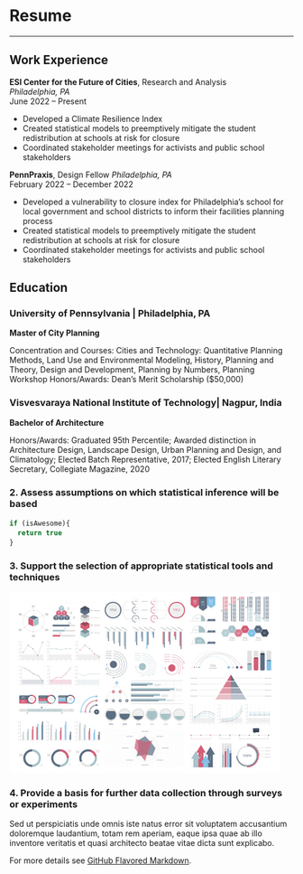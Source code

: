 # Resume

---

## Work Experience 

**ESI Center for the Future of Cities**, Research and Analysis  
_Philadelphia, PA_                                                                             
June 2022 – Present

- Developed a Climate Resilience Index
- Created statistical models to preemptively mitigate the student redistribution at schools at risk for closure 
- Coordinated stakeholder meetings for activists and public school stakeholders


**PennPraxis**, Design Fellow
_Philadelphia, PA_                                                                             
February 2022 – December 2022

- Developed a vulnerability to closure index for Philadelphia’s school for local government and school districts to inform their facilities planning process
- Created statistical models to preemptively mitigate the student redistribution at schools at risk for closure 
- Coordinated stakeholder meetings for activists and public school stakeholders


## Education

### University of Pennsylvania | Philadelphia, PA

**Master of City Planning**

Concentration and Courses: Cities and Technology: Quantitative Planning Methods, Land Use and Environmental Modeling, History, Planning and Theory, Design and Development, Planning by Numbers, Planning Workshop
Honors/Awards: Dean’s Merit Scholarship ($50,000) 

### Visvesvaraya National Institute of Technology| Nagpur, India

**Bachelor of Architecture** 

Honors/Awards: Graduated 95th Percentile; Awarded distinction in Architecture Design, Landscape Design, Urban Planning and Design, and Climatology; Elected Batch Representative, 2017; Elected English Literary Secretary, Collegiate Magazine, 2020



### 2. Assess assumptions on which statistical inference will be based

```javascript
if (isAwesome){
  return true
}
```

### 3. Support the selection of appropriate statistical tools and techniques

<img src="images/dummy_thumbnail.jpg?raw=true"/>

### 4. Provide a basis for further data collection through surveys or experiments

Sed ut perspiciatis unde omnis iste natus error sit voluptatem accusantium doloremque laudantium, totam rem aperiam, eaque ipsa quae ab illo inventore veritatis et quasi architecto beatae vitae dicta sunt explicabo. 

For more details see [GitHub Flavored Markdown](https://guides.github.com/features/mastering-markdown/).
